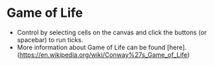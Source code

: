 # Game of Life
* Control by selecting cells on the canvas and click the buttons (or spacebar) to run ticks.
* More information about Game of Life can be found [here].(https://en.wikipedia.org/wiki/Conway%27s_Game_of_Life)